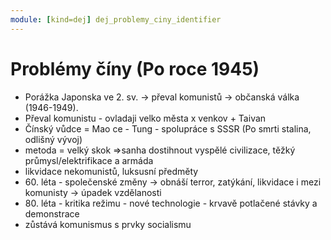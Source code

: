 ```yaml
---
module: [kind=dej] dej_problemy_ciny_identifier
---
```


# Problémy číny (Po roce 1945)
- Porážka Japonska ve 2. sv. -> převal komunistů -> občanská válka (1946-1949).
- Převal komunistu - ovladaji velko města x venkov + Taivan
- Čínský vůdce = Mao ce - Tung - spolupráce s SSSR (Po smrti stalina, odlišný vývoj)
- metoda = velký skok =>sanha dostihnout vyspělé civilizace, těžký průmysl/elektrifikace a armáda
- likvidace nekomunistů, luksusní předměty
- 60\. léta - společenské změny -> obnáší terror, zatýkání, likvidace i mezi komunisty -> úpadek vzdělanosti
- 80\. léta - kritika režimu - nové technologie - krvavě potlačené stávky a demonstrace
- zůstává komunismus s prvky socialismu
